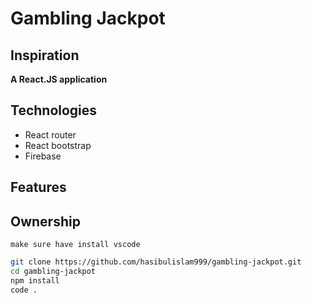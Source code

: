 # Gambling Jackpot

## Inspiration
**A React.JS application**

## Technologies
* React router
* React bootstrap
* Firebase

## Features

## Ownership
`make sure have install vscode`
```bash
git clone https://github.com/hasibulislam999/gambling-jackpot.git
cd gambling-jackpot
npm install
code .
```